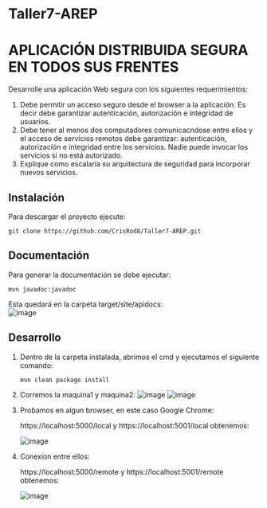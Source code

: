 # Taller7-AREP

# APLICACIÓN DISTRIBUIDA SEGURA EN TODOS SUS FRENTES  

Desarrolle una aplicación Web segura con los siguientes requerimientos:  
1. Debe permitir un acceso seguro desde el browser a la aplicación. Es decir debe garantizar autenticación, autorización e integridad de usuarios.
2. Debe tener al menos dos computadores comunicacndose entre ellos y el acceso de servicios remotos debe garantizar: autenticación, autorización e integridad entre los servicios. Nadie puede invocar los servicios si no está autorizado.
3. Explique como escalaría su arquitectura de seguridad para incorporar nuevos servicios.

## Instalación

Para descargar el proyecto ejecute:  

  ```
  git clone https://github.com/CrisRod8/Taller7-AREP.git
  ```

## Documentación
Para generar la documentación se debe ejecutar:  

  ```
  mvn javadoc:javadoc
  ```

Esta quedará en la carpeta target/site/apidocs:  
![image](https://github.com/CrisRod8/Taller7-AREP/assets/111186898/979fcb56-263e-4123-9738-e2fcbfb95fd6)  

## Desarrollo  

1. Dentro de la carpeta instalada, abrimos el cmd y ejecutamos el siguiente comando:
    ```
    mvn clean package install
    ```
2. Corremos la maquina1 y maquina2:
   ![image](https://github.com/CrisRod8/Taller7-AREP/assets/111186898/42108bf1-88fa-4845-8210-6a35c53f8d68)
   ![image](https://github.com/CrisRod8/Taller7-AREP/assets/111186898/d11c089e-0251-487a-90ea-addd1f34f05e)


4. Probamos en algun browser, en este caso Google Chrome:

   https://localhost:5000/local y https://localhost:5001/local obtenemos:

   ![image](https://github.com/CrisRod8/Taller7-AREP/assets/111186898/485e9957-b461-402d-bb3f-4e4dae7d614f)   
   

5. Conexion entre ellos:

   https://localhost:5000/remote y https://localhost:5001/remote obtenemos:

   ![image](https://github.com/CrisRod8/Taller7-AREP/assets/111186898/27c95167-cd68-4d7d-a6f5-3f374f89b2f2)



   






   
